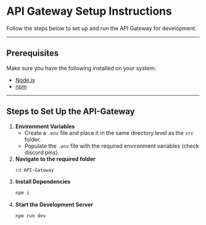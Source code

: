 # API Gateway Setup Instructions

Follow the steps below to set up and run the API Gateway for development.

---

## Prerequisites

Make sure you have the following installed on your system:
- [Node.js](https://nodejs.org/) 
- [npm](https://www.npmjs.com/)

---
## Steps to Set Up the API-Gateway

1. **Environment Variables**
   - Create a `.env` file and place it in the same directory level as the `src` folder.
   - Populate the `.env` file with the required environment variables (check discord pins).
2. **Navigate to the required folder**
   ```bash
   cd API-Gateway
3. **Install Dependencies**
   ```bash
   npm i
4. **Start the Development Server**
   ```bash
   npm run dev
